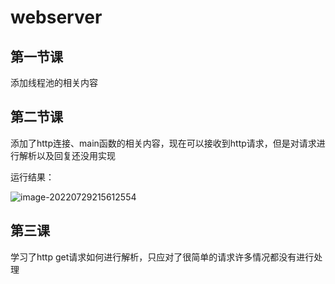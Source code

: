 # webserver

## 第一节课

添加线程池的相关内容


## 第二节课

添加了http连接、main函数的相关内容，现在可以接收到http请求，但是对请求进行解析以及回复还没用实现

运行结果：

![image-20220729215612554](https://cdn.jsdelivr.net/gh/zhou-ning/blog-image-bed@main/Linux/image-20220729215612554.png)

## 第三课

学习了http get请求如何进行解析，只应对了很简单的请求许多情况都没有进行处理